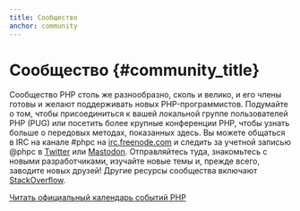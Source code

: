 ```yaml
---
title: Сообщество
anchor: community
---
```


# Сообщество {#community_title}

Сообщество PHP столь же разнообразно, сколь и велико, и его члены готовы и желают поддерживать новых PHP-программистов.
Подумайте о том, чтобы присоединиться к вашей локальной группе пользователей PHP (PUG) или посетить более крупные
конференции PHP, чтобы узнать больше о передовых методах, показанных здесь. Вы можете общаться в IRC на канале #phpc на
[irc.freenode.com][php-irc] и следить за учетной записью @phpc в [Twitter][phpc-twitter] или [Mastodon][php-mastodon]. Отправляйтесь туда, знакомьтесь с новыми разработчиками, изучайте новые темы и, прежде всего, заводите новых друзей! Другие ресурсы сообщества включают [StackOverflow][php-so].

[Читать официальный календарь событий PHP][php-calendar]

[php-irc]: https://webchat.freenode.net/?channels=phpc
[phpc-twitter]: https://twitter.com/phpc
[php-mastodon]: https://phpc.social/
[php-so]: https://stackoverflow.com/questions/tagged/php
[php-calendar]: https://www.php.net/cal.php

